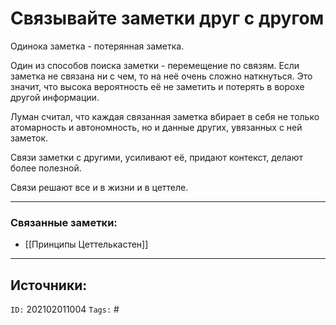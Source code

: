 # Связывайте заметки друг с другом

Одинока заметка - потерянная заметка. 

Один из способов поиска заметки - перемещение по связям.
Если заметка не связана ни с чем, то на неё очень сложно наткнуться. Это значит, что высока вероятность её не заметить  и потерять в ворохе другой информации. 

Луман считал, что каждая связанная заметка вбирает в себя не только атомарность и автономность, но и данные других, увязанных с ней заметок. 

Связи заметки с другими, усиливают её, придают контекст, делают более полезной.

Связи решают все и в жизни и в цеттеле.


---
### Связанные заметки:
- [[Принципы Цеттелькастен]]

---
**Источники**: 
- 

`ID:` 202102011004
`Tags:` #